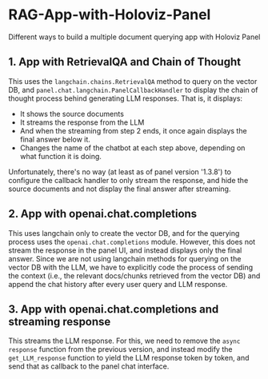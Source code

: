 # RAG-App-with-Holoviz-Panel
Different ways to build a multiple document querying app with Holoviz Panel

## 1. App with RetrievalQA and Chain of Thought
This uses the `langchain.chains.RetrievalQA` method to query on the vector DB, and `panel.chat.langchain.PanelCallbackHandler` to display the chain of thought process behind generating LLM responses. That is, it displays:
- It shows the source documents
- It streams the response from the LLM
- And when the streaming from step 2 ends, it once again displays the final answer below it.
- Changes the name of the chatbot at each step above, depending on what function it is doing.

Unfortunately, there's no way (at least as of panel version '1.3.8') to configure the callback handler to only stream the response, and hide the source documents and not display the final answer after streaming.

## 2. App with openai.chat.completions
This uses langchain only to create the vector DB, and for the querying process uses the `openai.chat.completions` module. However, this does not stream the response in the panel UI, and instead displays only the final answer. Since we are not using langchain methods for querying on the vector DB with the LLM, we have to explicitly code the process of sending the context (i.e., the relevant docs/chunks retrieved from the vector DB) and append the chat history after every user query and LLM response.

## 3. App with openai.chat.completions and streaming response
This streams the LLM response. For this, we need to remove the `async response` function from the previous version, and instead modify the `get_LLM_response` function to yield the LLM response token by token, and send that as callback to the panel chat interface.
